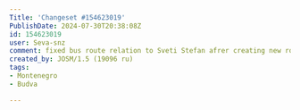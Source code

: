 ```yaml
---
Title: 'Changeset #154623019'
PublishDate: 2024-07-30T20:38:08Z
id: 154623019
user: Seva-snz
comment: fixed bus route relation to Sveti Stefan afrer creating new roundabout
created_by: JOSM/1.5 (19096 ru)
tags:
- Montenegro
- Budva

---
```

